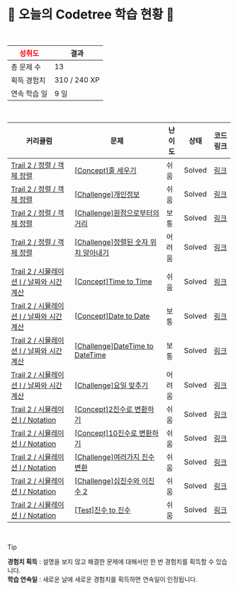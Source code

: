 # 🌲 오늘의 Codetree 학습 현황 🌲

<br />

| <span style="color:red;display:block;text-align:center;"> **성취도**</span> | 결과 |
|---|---|
| 총 문제 수 | 13 |
| 획득 경험치 | 310 / 240 XP |
| 연속 학습 일 | 9 일 |

<br />

|커리큘럼|문제|난이도|상태|코드 링크|
|---|---|---|---|---|
|[Trail 2 / 정렬 / 객체 정렬](https://https://en.codetree.ai/trail-info/novice-mid/)|[[Concept]줄 세우기](https://https://en.codetree.ai/trails/complete/curated-cards/intro-line-up-students/)|쉬움|Solved|[링크](https://github.com/da9dac/code-tree/blob/main/250114/%EC%A4%84%20%EC%84%B8%EC%9A%B0%EA%B8%B0/line-up-students.java)|
|[Trail 2 / 정렬 / 객체 정렬](https://https://en.codetree.ai/trail-info/novice-mid/)|[[Challenge]개인정보](https://https://en.codetree.ai/trails/complete/curated-cards/challenge-personal-info/)|쉬움|Solved|[링크](https://github.com/da9dac/code-tree/blob/main/250114/%EA%B0%9C%EC%9D%B8%EC%A0%95%EB%B3%B4/personal-info.java)|
|[Trail 2 / 정렬 / 객체 정렬](https://https://en.codetree.ai/trail-info/novice-mid/)|[[Challenge]원점으로부터의 거리](https://https://en.codetree.ai/trails/complete/curated-cards/challenge-distance-from-origin/)|보통|Solved|[링크](https://github.com/da9dac/code-tree/blob/main/250114/%EC%9B%90%EC%A0%90%EC%9C%BC%EB%A1%9C%EB%B6%80%ED%84%B0%EC%9D%98%20%EA%B1%B0%EB%A6%AC/distance-from-origin.java)|
|[Trail 2 / 정렬 / 객체 정렬](https://https://en.codetree.ai/trail-info/novice-mid/)|[[Challenge]정렬된 숫자 위치 알아내기](https://https://en.codetree.ai/trails/complete/curated-cards/challenge-indices-of-sorted-array/)|어려움|Solved|[링크](https://github.com/da9dac/code-tree/blob/main/250114/%EC%A0%95%EB%A0%AC%EB%90%9C%20%EC%88%AB%EC%9E%90%20%EC%9C%84%EC%B9%98%20%EC%95%8C%EC%95%84%EB%82%B4%EA%B8%B0/indices-of-sorted-array.java)|
|[Trail 2 / 시뮬레이션 I / 날짜와 시간 계산](https://https://en.codetree.ai/trail-info/novice-mid/)|[[Concept]Time to Time](https://https://en.codetree.ai/trails/complete/curated-cards/intro-time-to-time/)|쉬움|Solved|[링크](https://github.com/da9dac/code-tree/blob/main/250114/Time%20to%20Time/time-to-time.java)|
|[Trail 2 / 시뮬레이션 I / 날짜와 시간 계산](https://https://en.codetree.ai/trail-info/novice-mid/)|[[Concept]Date to Date](https://https://en.codetree.ai/trails/complete/curated-cards/intro-date-to-date/)|보통|Solved|[링크](https://github.com/da9dac/code-tree/blob/main/250114/Date%20to%20Date/date-to-date.java)|
|[Trail 2 / 시뮬레이션 I / 날짜와 시간 계산](https://https://en.codetree.ai/trail-info/novice-mid/)|[[Challenge]DateTime to DateTime](https://https://en.codetree.ai/trails/complete/curated-cards/challenge-datetime-to-datetime/)|보통|Solved|[링크](https://github.com/da9dac/code-tree/blob/main/250114/DateTime%20to%20DateTime/datetime-to-datetime.java)|
|[Trail 2 / 시뮬레이션 I / 날짜와 시간 계산](https://https://en.codetree.ai/trail-info/novice-mid/)|[[Challenge]요일 맞추기](https://https://en.codetree.ai/trails/complete/curated-cards/challenge-guess-day-of-week/)|어려움|Solved|[링크](https://github.com/da9dac/code-tree/blob/main/250114/%EC%9A%94%EC%9D%BC%20%EB%A7%9E%EC%B6%94%EA%B8%B0/guess-day-of-week.java)|
|[Trail 2 / 시뮬레이션 I / Notation](https://https://en.codetree.ai/trail-info/novice-mid/)|[[Concept]2진수로 변환하기](https://https://en.codetree.ai/trails/complete/curated-cards/intro-convert-to-binary/)|쉬움|Solved|[링크](https://github.com/da9dac/code-tree/blob/main/250114/2%EC%A7%84%EC%88%98%EB%A1%9C%20%EB%B3%80%ED%99%98%ED%95%98%EA%B8%B0/convert-to-binary.java)|
|[Trail 2 / 시뮬레이션 I / Notation](https://https://en.codetree.ai/trail-info/novice-mid/)|[[Concept]10진수로 변환하기](https://https://en.codetree.ai/trails/complete/curated-cards/intro-convert-to-decimal/)|쉬움|Solved|[링크](https://github.com/da9dac/code-tree/blob/main/250114/10%EC%A7%84%EC%88%98%EB%A1%9C%20%EB%B3%80%ED%99%98%ED%95%98%EA%B8%B0/convert-to-decimal.java)|
|[Trail 2 / 시뮬레이션 I / Notation](https://https://en.codetree.ai/trail-info/novice-mid/)|[[Challenge]여러가지 진수변환](https://https://en.codetree.ai/trails/complete/curated-cards/challenge-various-numeral-system-transformations/)|쉬움|Solved|[링크](https://github.com/da9dac/code-tree/blob/main/250114/%EC%97%AC%EB%9F%AC%EA%B0%80%EC%A7%80%20%EC%A7%84%EC%88%98%EB%B3%80%ED%99%98/various-numeral-system-transformations.java)|
|[Trail 2 / 시뮬레이션 I / Notation](https://https://en.codetree.ai/trail-info/novice-mid/)|[[Challenge]십진수와 이진수 2](https://https://en.codetree.ai/trails/complete/curated-cards/challenge-decimal-and-binary-number-2/)|쉬움|Solved|[링크](https://github.com/da9dac/code-tree/blob/main/250114/%EC%8B%AD%EC%A7%84%EC%88%98%EC%99%80%20%EC%9D%B4%EC%A7%84%EC%88%98%202/decimal-and-binary-number-2.java)|
|[Trail 2 / 시뮬레이션 I / Notation](https://https://en.codetree.ai/trail-info/novice-mid/)|[[Test]진수 to 진수](https://https://en.codetree.ai/trails/complete/curated-cards/test-transformation-of-number-system/)|쉬움|Solved|[링크](https://github.com/da9dac/code-tree/blob/main/250114/%EC%A7%84%EC%88%98%20to%20%EC%A7%84%EC%88%98/transformation-of-number-system.java)|


<br />

> [!TIP]
> **경험치 획득** : 설명을 보지 않고 해결한 문제에 대해서만 한 번 경험치를 획득할 수 있습니다.  
> **학습 연속일** : 새로운 날에 새로운 경험치를 획득하면 연속일이 인정됩니다.

